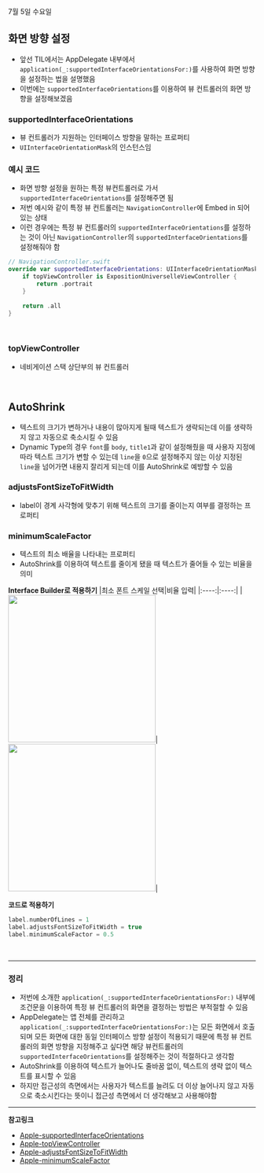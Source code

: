 7월 5일 수요일

## 화면 방향 설정
- 앞선 TIL에서는 AppDelegate 내부에서 `application(_:supportedInterfaceOrientationsFor:)`를 사용하여 화면 방향을 설정하는 법을 설명했음
- 이번에는 `supportedInterfaceOrientations`를 이용하여 뷰 컨트롤러의 화면 방향을 설정해보겠음

### supportedInterfaceOrientations
- 뷰 컨트롤러가 지원하는 인터페이스 방향을 말하는 프로퍼티
- `UIInterfaceOrientationMask`의 인스턴스임

### 예시 코드
- 화면 방향 설정을 원하는 특정 뷰컨트롤러로 가서 `supportedInterfaceOrientations`를 설정해주면 됨
- 저번 예시와 같이 특정 뷰 컨트롤러는 `NavigationController`에 Embed in 되어있는 상태
- 이런 경우에는 특정 뷰 컨트롤러의 `supportedInterfaceOrientations`를 설정하는 것이 아닌 `NavigationController`의 `supportedInterfaceOrientations`를 설정해줘야 함

```swift
// NavigationController.swift
override var supportedInterfaceOrientations: UIInterfaceOrientationMask {
    if topViewController is ExpositionUniverselleViewController {
        return .portrait
    }
        
    return .all
}
```

</br>

### topViewController
- 네비게이션 스택 상단부의 뷰 컨트롤러

</br>

## AutoShrink
- 텍스트의 크기가 변하거나 내용이 많아지게 될때 텍스트가 생략되는데 이를 생략하지 않고 자동으로 축소시킬 수 있음
- Dynamic Type의 경우 `font`를 `body`, `title1`과 같이 설정해줬을 때 사용자 지정에 따라 텍스트 크기가 변할 수 있는데 `line`을 `0`으로 설정해주지 않는 이상 지정된 `line`을 넘어가면 내용지 잘리게 되는데 이를 AutoShrink로 예방할 수 있음

### adjustsFontSizeToFitWidth
- label이 경계 사각형에 맞추기 위해 텍스트의 크기를 줄이는지 여부를 결정하는 프로퍼티

### minimumScaleFactor
- 텍스트의 최소 배율을 나타내는 프로퍼티
- AutoShrink를 이용하여 텍스트를 줄이게 됐을 때 텍스트가 줄어들 수 있는 비율을 의미

**Interface Builder로 적용하기**
|최소 폰트 스케일 선택|비율 입력|
|:----:|:----:|
|<img src="https://github.com/h-suo/TIL/assets/109963294/64b3f1a9-c240-44eb-a124-d930b7051070" width="300">|<img src="https://github.com/h-suo/TIL/assets/109963294/5d7b5218-d4c6-446d-bb76-415d1f7b9977" width="300">|

**코드로 적용하기**
```swift
label.numberOfLines = 1
label.adjustsFontSizeToFitWidth = true
label.minimumScaleFactor = 0.5
```

</br>

---
### 정리
- 저번에 소개한 `application(_:supportedInterfaceOrientationsFor:)` 내부에 조건문을 이용하여 특정 뷰 컨트롤러의 화면을 결정하는 방법은 부적절할 수 있음
- AppDelegate는 앱 전체를 관리하고 `application(_:supportedInterfaceOrientationsFor:)`는 모든 화면에서 호출되며 모든 화면에 대한 동일 인터페이스 방향 설정이 적용되기 때문에 특정 뷰 컨트롤러의 화면 방향을 지정해주고 싶다면 해당 뷰컨트롤러의 `supportedInterfaceOrientations`를 설정해주는 것이 적절하다고 생각함
- AutoShrink를 이용하여 텍스트가 늘어나도 줄바꿈 없이, 텍스트의 생략 없이 텍스트를 표시할 수 있음
- 하지만 접근성의 측면에서는 사용자가 텍스트를 늘려도 더 이상 늘어나지 않고 자동으로 축소시킨다는 뜻이니 접근성 측면에서 더 생각해보고 사용해야함

---
**참고링크**
- [Apple-supportedInterfaceOrientations](https://developer.apple.com/documentation/uikit/uiviewcontroller/1621435-supportedinterfaceorientations)
- [Apple-topViewController](https://developer.apple.com/documentation/uikit/uinavigationcontroller/1621849-topviewcontroller)
- [Apple-adjustsFontSizeToFitWidth](https://developer.apple.com/documentation/uikit/uilabel/1620546-adjustsfontsizetofitwidth)
- [Apple-minimumScaleFactor](https://developer.apple.com/documentation/uikit/uilabel/1620544-minimumscalefactor)

